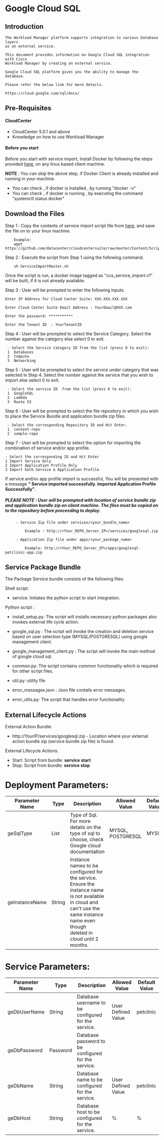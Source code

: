 # Google Cloud SQL

## Introduction

    The Workload Manager platform supports integration to various Database layers 
    as an external service.

    This document provides information on Google Cloud SQL integration with Cisco
    Workload Manager by creating an external service.

    Google Cloud SQL platform gives you the ability to manage the database.

    Please refer the below link for more details.

    https://cloud.google.com/sql/docs/
## Pre-Requisites

#### CloudCenter
- CloudCenter 5.0.1 and above
- Knowledge on how to use Workload Manager

#### Before you start
Before you start with service import, Install Docker by following the steps provided [here](https://wwwin-github.cisco.com/CloudCenterSuite/Content-Factory/raw/master/dockerimages/Steps%20for%20Installation%20of%20Docker%20CE%20on%20CentOS7_V2.docx), on any linux based client machine.

**NOTE** : You can skip the above step, if Docker Client is already installed and running in your machine. 
- You can check , if docker is installed , by running "docker -v"
- You can check , if docker is running , by executing the command "systemctl status docker"

## Download the Files

Step 1 : Copy the contents of service import script file from [here](https://raw.githubusercontent.com/datacenter/cloudcentersuite/master/Content/Scripts/ServiceImportMaster.sh), and save the file on to your linux machine.

	    Example: 
        wget https://github.com/datacenter/cloudcentersuite/raw/master/Content/Scripts/ServiceImportMaster.sh
				

Step 2 : Execute the script from Step 1 using the following command.

        sh ServiceImportMaster.sh

Once the script is run, a docker image tagged as "ccs_service_import:v1" will be built, if it is not already available.

Step 3 : User will be prompted to enter the following inputs.

	Enter IP Address for Cloud Center Suite: XXX.XXX.XXX.XXX

	Enter Cloud Center Suite Email Address : YourEmail@XXX.com

	Enter the password: ***********

	Enter the Tenant ID  : YourTenantID

Step 4 : User will be prompted to select the Service Category. Select the number against the category else select 0 to exit.

     - Select the Service Category ID from the list (press 0 to exit):
     1	Databases
     2	Compute
	 3	Networking

Step 5 : User will be prompted to select the service under category that was selected in Step 4. Select the number against the service that you wish to import else select 0 to exit.

     - Select the service ID  from the list (press 0 to exit):
     1	GoogleSQL
     2	Lambda
	 3	Route 53
	 
Step 6 : User will be prompted to select the file repository in which you wish to place the Service Bundle and application bundle zip files. 

     - Select the corresponding Repository ID and Hit Enter.
     1  content-repo
     2  sample-repo
     
 
Step 7 : User will be prompted to select the option for importing the combination of service and/or app profile.
 
    - Select the corresponding ID and Hit Enter
    1 Import Service Only
    2 Import Application Profile Only
    3 Import both Service & Application Profile
    
If service and/or app profile import is successful, You will be presented with a message **"<Service Name> Service imported successfully. Imported Application Profile Successfully"**.

##### PLEASE NOTE : User will be prompted with location of service bundle zip and application bundle zip on client machine. The files must be copied on to the repository before proceeding to deploy.

         - Service Zip file under services/<your_bundle_name>
                    
             Example : http://<Your_REPO_Server_IP>/services/googlesql.zip 
    
         - Application Zip file under apps/<your_package_name>
            
             Example: http://<Your_REPO_Server_IP>/apps/googlesql-petclinic-app.zip
   
## Service Package Bundle

The Package Service bundle consists of the following files:

Shell script:

- service: Initiates the python script to start integration.

Python script :

- install_setup.py: The script will installs necessary python packages also invokes external life cycle action.

- google_sql.py : The script will invoke the creation and deletion service based on user selection type (MYSQL/POSTGRESQL) using google management client.

- google_management_client.py : The script will invoke the main method of google cloud sql.

- common.py: The script contains common functionality which is required for other script files.

- util.py: utility file

- error_messages.json : Json file contails error messages.

- error_utils.py: The script that handles error functionality

## External Lifecycle Actions 

External Action Bundle:  
 - http://YourIP/services/googlesql.zip - Location where your external action bundle zip (service bundle zip file) is found.
 
External Lifecycle Actions: 
 - Start: Script from bundle: **service start**
 - Stop: Script from bundle: **service stop** 

#  Deployment Parameters:

| Parameter Name | Type | Description | Allowed Value |Default Value |
| ------ | ------ | ------ |------ | ------ |
| geSqlType | List | Type of Sql. For more details on the type of sql to choose, check Google cloud documentation | MYSQL, POSTGRESQL | MYSQL| 
| geInstanceName | String | Instance names to be configured for the service. Ensure the instance name is  not available in cloud and can't use the same instance name even though deleted in cloud until 2 months.|


#  Service Parameters:

| Parameter Name | Type | Description | Allowed Value |Default Value |
| ------ | ------ | ------ |------ | ------ |
| geDbUserName | String | Database username to be configured for the service. | User Defined Value | petclinic |
| geDbPassword| Password | Database password to be configured for the service. |
| geDbName | String | Database name to be configured for the service.| User Defined Value | petclinic |
| geDbHost | String | Database host to be configured for the service.| % | %



